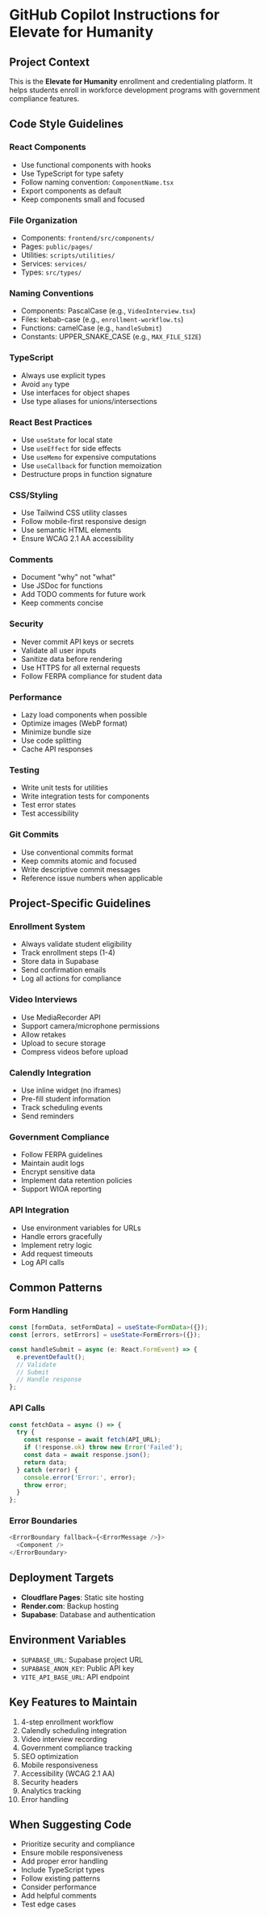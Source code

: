 # GitHub Copilot Instructions for Elevate for Humanity

## Project Context
This is the **Elevate for Humanity** enrollment and credentialing platform. It helps students enroll in workforce development programs with government compliance features.

## Code Style Guidelines

### React Components
- Use functional components with hooks
- Use TypeScript for type safety
- Follow naming convention: `ComponentName.tsx`
- Export components as default
- Keep components small and focused

### File Organization
- Components: `frontend/src/components/`
- Pages: `public/pages/`
- Utilities: `scripts/utilities/`
- Services: `services/`
- Types: `src/types/`

### Naming Conventions
- Components: PascalCase (e.g., `VideoInterview.tsx`)
- Files: kebab-case (e.g., `enrollment-workflow.ts`)
- Functions: camelCase (e.g., `handleSubmit`)
- Constants: UPPER_SNAKE_CASE (e.g., `MAX_FILE_SIZE`)

### TypeScript
- Always use explicit types
- Avoid `any` type
- Use interfaces for object shapes
- Use type aliases for unions/intersections

### React Best Practices
- Use `useState` for local state
- Use `useEffect` for side effects
- Use `useMemo` for expensive computations
- Use `useCallback` for function memoization
- Destructure props in function signature

### CSS/Styling
- Use Tailwind CSS utility classes
- Follow mobile-first responsive design
- Use semantic HTML elements
- Ensure WCAG 2.1 AA accessibility

### Comments
- Document "why" not "what"
- Use JSDoc for functions
- Add TODO comments for future work
- Keep comments concise

### Security
- Never commit API keys or secrets
- Validate all user inputs
- Sanitize data before rendering
- Use HTTPS for all external requests
- Follow FERPA compliance for student data

### Performance
- Lazy load components when possible
- Optimize images (WebP format)
- Minimize bundle size
- Use code splitting
- Cache API responses

### Testing
- Write unit tests for utilities
- Write integration tests for components
- Test error states
- Test accessibility

### Git Commits
- Use conventional commits format
- Keep commits atomic and focused
- Write descriptive commit messages
- Reference issue numbers when applicable

## Project-Specific Guidelines

### Enrollment System
- Always validate student eligibility
- Track enrollment steps (1-4)
- Store data in Supabase
- Send confirmation emails
- Log all actions for compliance

### Video Interviews
- Use MediaRecorder API
- Support camera/microphone permissions
- Allow retakes
- Upload to secure storage
- Compress videos before upload

### Calendly Integration
- Use inline widget (no iframes)
- Pre-fill student information
- Track scheduling events
- Send reminders

### Government Compliance
- Follow FERPA guidelines
- Maintain audit logs
- Encrypt sensitive data
- Implement data retention policies
- Support WIOA reporting

### API Integration
- Use environment variables for URLs
- Handle errors gracefully
- Implement retry logic
- Add request timeouts
- Log API calls

## Common Patterns

### Form Handling
```typescript
const [formData, setFormData] = useState<FormData>({});
const [errors, setErrors] = useState<FormErrors>({});

const handleSubmit = async (e: React.FormEvent) => {
  e.preventDefault();
  // Validate
  // Submit
  // Handle response
};
```

### API Calls
```typescript
const fetchData = async () => {
  try {
    const response = await fetch(API_URL);
    if (!response.ok) throw new Error('Failed');
    const data = await response.json();
    return data;
  } catch (error) {
    console.error('Error:', error);
    throw error;
  }
};
```

### Error Boundaries
```typescript
<ErrorBoundary fallback={<ErrorMessage />}>
  <Component />
</ErrorBoundary>
```

## Deployment Targets
- **Cloudflare Pages**: Static site hosting
- **Render.com**: Backup hosting
- **Supabase**: Database and authentication

## Environment Variables
- `SUPABASE_URL`: Supabase project URL
- `SUPABASE_ANON_KEY`: Public API key
- `VITE_API_BASE_URL`: API endpoint

## Key Features to Maintain
1. 4-step enrollment workflow
2. Calendly scheduling integration
3. Video interview recording
4. Government compliance tracking
5. SEO optimization
6. Mobile responsiveness
7. Accessibility (WCAG 2.1 AA)
8. Security headers
9. Analytics tracking
10. Error handling

## When Suggesting Code
- Prioritize security and compliance
- Ensure mobile responsiveness
- Add proper error handling
- Include TypeScript types
- Follow existing patterns
- Consider performance
- Add helpful comments
- Test edge cases

